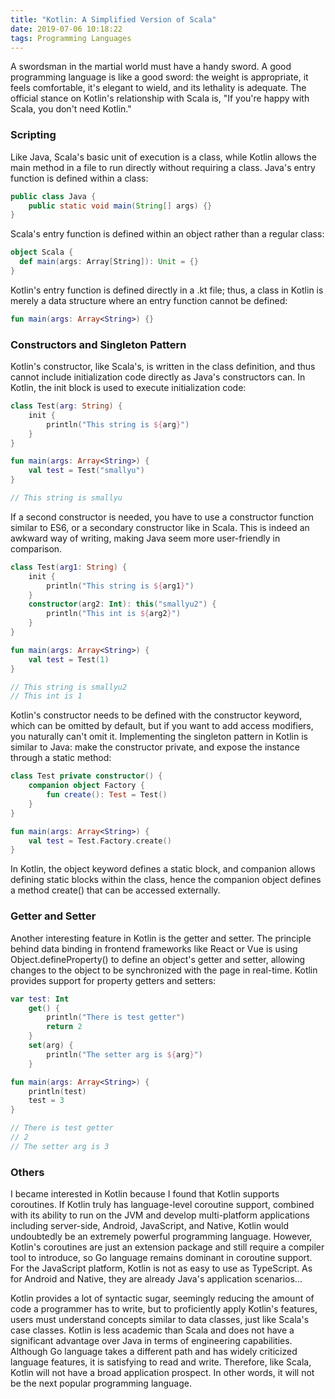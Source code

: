 ```yaml
---
title: "Kotlin: A Simplified Version of Scala"
date: 2019-07-06 10:18:22
tags: Programming Languages
---
```


A swordsman in the martial world must have a handy sword. A good programming language is like a good sword: the weight is appropriate, it feels comfortable, it's elegant to wield, and its lethality is adequate. The official stance on Kotlin's relationship with Scala is, "If you're happy with Scala, you don't need Kotlin."

### Scripting

Like Java, Scala's basic unit of execution is a class, while Kotlin allows the main method in a file to run directly without requiring a class. Java's entry function is defined within a class:

```Java
public class Java {
    public static void main(String[] args) {}
}
```

Scala's entry function is defined within an object rather than a regular class:

```Scala
object Scala {
  def main(args: Array[String]): Unit = {}
}
```

Kotlin's entry function is defined directly in a .kt file; thus, a class in Kotlin is merely a data structure where an entry function cannot be defined:

```Kotlin
fun main(args: Array<String>) {}
```

### Constructors and Singleton Pattern

Kotlin's constructor, like Scala's, is written in the class definition, and thus cannot include initialization code directly as Java's constructors can. In Kotlin, the init block is used to execute initialization code:

```Kotlin
class Test(arg: String) {
    init {
        println("This string is ${arg}")
    }
}

fun main(args: Array<String>) {
    val test = Test("smallyu")
}

// This string is smallyu
```

If a second constructor is needed, you have to use a constructor function similar to ES6, or a secondary constructor like in Scala. This is indeed an awkward way of writing, making Java seem more user-friendly in comparison.

```Kotlin
class Test(arg1: String) {
    init {
        println("This string is ${arg1}")
    }
    constructor(arg2: Int): this("smallyu2") {
        println("This int is ${arg2}")
    }
}

fun main(args: Array<String>) {
    val test = Test(1)
}

// This string is smallyu2
// This int is 1
```

Kotlin's constructor needs to be defined with the constructor keyword, which can be omitted by default, but if you want to add access modifiers, you naturally can't omit it. Implementing the singleton pattern in Kotlin is similar to Java: make the constructor private, and expose the instance through a static method:

```Kotlin
class Test private constructor() {
    companion object Factory {
        fun create(): Test = Test()
    }
}

fun main(args: Array<String>) {
    val test = Test.Factory.create()
}
```

In Kotlin, the object keyword defines a static block, and companion allows defining static blocks within the class, hence the companion object defines a method create() that can be accessed externally.

### Getter and Setter

Another interesting feature in Kotlin is the getter and setter. The principle behind data binding in frontend frameworks like React or Vue is using Object.defineProperty() to define an object's getter and setter, allowing changes to the object to be synchronized with the page in real-time. Kotlin provides support for property getters and setters:

```Kotlin
var test: Int
    get() {
        println("There is test getter")
        return 2
    }
    set(arg) {
        println("The setter arg is ${arg}")
    }

fun main(args: Array<String>) {
    println(test)
    test = 3
}

// There is test getter
// 2
// The setter arg is 3
```

### Others

I became interested in Kotlin because I found that Kotlin supports coroutines. If Kotlin truly has language-level coroutine support, combined with its ability to run on the JVM and develop multi-platform applications including server-side, Android, JavaScript, and Native, Kotlin would undoubtedly be an extremely powerful programming language. However, Kotlin's coroutines are just an extension package and still require a compiler tool to introduce, so Go language remains dominant in coroutine support. For the JavaScript platform, Kotlin is not as easy to use as TypeScript. As for Android and Native, they are already Java's application scenarios...

Kotlin provides a lot of syntactic sugar, seemingly reducing the amount of code a programmer has to write, but to proficiently apply Kotlin's features, users must understand concepts similar to data classes, just like Scala's case classes. Kotlin is less academic than Scala and does not have a significant advantage over Java in terms of engineering capabilities. Although Go language takes a different path and has widely criticized language features, it is satisfying to read and write. Therefore, like Scala, Kotlin will not have a broad application prospect. In other words, it will not be the next popular programming language.
